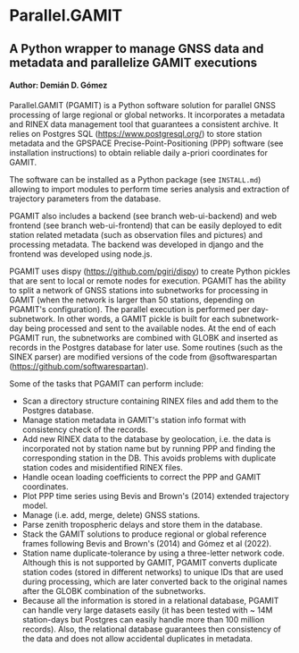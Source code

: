 # Parallel.GAMIT
## A Python wrapper to manage GNSS data and metadata and parallelize GAMIT executions
#### Author: Demián D. Gómez

Parallel.GAMIT (PGAMIT) is a Python software solution for parallel GNSS processing of large regional or global networks. It incorporates a metadata and RINEX data management tool that guarantees a consistent archive. It relies on Postgres SQL (https://www.postgresql.org/) to store station metadata and the GPSPACE Precise-Point-Positioning (PPP) software (see installation instructions) to obtain reliable daily a-priori coordinates for GAMIT.

The software can be installed as a Python package (see `INSTALL.md`) allowing to import modules to perform time series analysis and extraction of trajectory parameters from the database.

PGAMIT also includes a backend (see branch web-ui-backend) and web frontend (see branch web-ui-frontend) that can be easily deployed to edit station related metadata (such as observation files and pictures) and processing metadata. The backend was developed in django and the frontend was developed using node.js.

PGAMIT uses dispy (https://github.com/pgiri/dispy) to create Python pickles that are sent to local or remote nodes for execution. PGAMIT has the ability to split a network of GNSS stations into subnetworks for processing in GAMIT (when the network is larger than 50 stations, depending on PGAMIT's configuration). The parallel execution is performed per day-subnetwork. In other words, a GAMIT pickle is built for each subnetwork-day being processed and sent to the available nodes. At the end of each PGAMIT run, the subnetworks are combined with GLOBK and inserted as records in the Postgres database for later use. Some routines (such as the SINEX parser) are modified versions of the code from @softwarespartan (https://github.com/softwarespartan).

Some of the tasks that PGAMIT can perform include:

- Scan a directory structure containing RINEX files and add them to the Postgres database.
- Manage station metadata in GAMIT's station info format with consistency check of the records.
- Add new RINEX data to the database by geolocation, i.e. the data is incorporated not by station name but by running PPP and finding the corresponding station in the DB. This avoids problems with duplicate station codes and misidentified RINEX files.
- Handle ocean loading coefficients to correct the PPP and GAMIT coordinates.
- Plot PPP time series using Bevis and Brown's (2014) extended trajectory model.
- Manage (i.e. add, merge, delete) GNSS stations.
- Parse zenith tropospheric delays and store them in the database.
- Stack the GAMIT solutions to produce regional or global reference frames following Bevis and Brown's (2014) and Gómez et al (2022).
- Station name duplicate-tolerance by using a three-letter network code. Although this is not supported by GAMIT, PGAMIT converts duplicate station codes (stored in different networks) to unique IDs that are used during processing, which are later converted back to the original names after the GLOBK combination of the subnetworks.
- Because all the information is stored in a relational database, PGAMIT can handle very large datasets easily (it has been tested with ~ 14M station-days but Postgres can easily handle more than 100 million records). Also, the relational database guarantees then consistency of the data and does not allow accidental duplicates in metadata.


